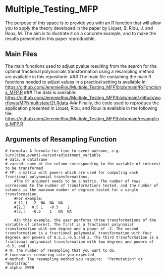# Multiple_Testing_MFP
The purpose of this space is to provide you with an R function that will allow you to apply the theory developed in the paper by Liquet, B. Riou, J. and Roux, M. The aim is to illustrate it on a concrete example, and to make the results presented in this paper reproducible.


## Main Files
The main functions used to adjust pvalue resulting from the search for the optimal fractional polynomials transformation using a resampling method are available in this repositorie.
    ### The main file containing the main R functions needed to adjust values in a practical setting is available in:
    https://github.com/JeremieRiou/Multiple_Testing_MFP/blob/main/R/Fonctions_MFP.R
    ### The data is available:  https://github.com/JeremieRiou/Multiple_Testing_MFP/blob/main/.github/worflows/MPNmultistate(2).Rdata
    ### Finally, the code used to reproduce the application presented in Liquet, Riou, and Roux is available in the following file:
    https://github.com/JeremieRiou/Multiple_Testing_MFP/blob/main/resampling_MFP.R 


## Arguments of Resampling Function
    # formula: A formula for time to event outcome, e.g. Surv(time,event)~varcod+adjustment_variable
    # data: A dataframe 
    # varcod: name of the column corresponding to the variable of interest to be transformed
    # FP: a matrix with powers which are used for computing each fractional polynomial transformations. 
        #The FP argument needs to be a matrix. The number of rows correspond to the number of transformations tested, and the number of columns is the maximum number of degrees tested for a single transformation.
        #For example:
        # [1,]	-2	NA	NA	NA
        #[2,]	0.5	1	-0.5	2
        #[3,]	-0.5	1	NA	NA

        #In this example, the user performs three transformations of the variable of interest. The first is a fractional polynomial transformation with one degree and a power of -2. The second transformation is a fractional polynomial transformation with four degrees and powers of 0.5,1,-0.5,and 2. The third transformation is a fractional polynomial transformation with two degrees and powers of -0.5, and 1.
    # N: the number of resampling that you want to do.
    # txcensure: censoring rate you expected
    # method: The resampling method you require:  "Permutation" or "Bootstrap"
    # alpha: FWER 
  
